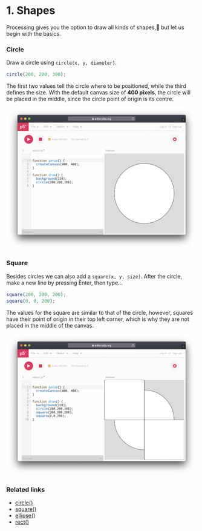 # 1. Shapes

Processing gives you the option to draw all kinds of shapes, but let us begin with the basics.

### Circle

Draw a circle using  `circle(x, y, diameter)`.

```javascript
circle(200, 200, 300);
```

The first two values tell the circle where to be positioned, while the third  defines the size. With the default canvas size of **400 pixels**, the circle will be placed in the middle, since the circle point of origin is its centre.

![](../../.gitbook/assets/p5-circle.png)

### Square

Besides circles we can also add a `square(x, y, size)`. After the circle, make a new line by pressing Enter, then type…

```javascript
square(200, 200, 200);
square(0, 0, 200);
```

The values for the square are similar to that of the circle, however, squares have their point of origin in their top left corner, which is why they are not placed in the middle of the canvas.

![](../../.gitbook/assets/p5-rect.png)

### Related links

* [circle\(\)](https://p5js.org/reference/#/p5/circle)
* [square\(\)](https://p5js.org/reference/#/p5/square)
* [ellipse\(\)](https://p5js.org/reference/#/p5/ellipse)
* [rect\(\)](https://p5js.org/reference/#/p5/rect)

